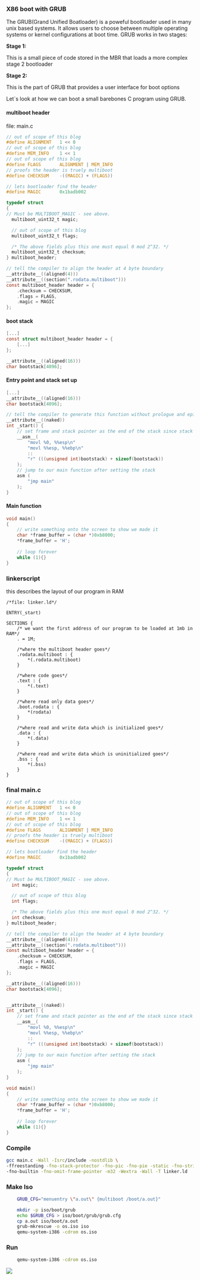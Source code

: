 ### X86 boot with GRUB
The GRUB(Grand Unified Boatloader) is a poweful bootloader used in many unix based systems. It allows users to choose between multiple operating systems or kernel configurations at boot time.
GRUB works in two stages:

**Stage 1:** 

This is a small piece of code stored in the MBR that loads a more complex stage 2 bootloader

**Stage 2:**

This is the part of GRUB that provides a user interface for boot options

Let`s look at how we can boot a small barebones C program using GRUB.

#### multiboot header

file: main.c
```c
// out of scope of this blog
#define ALIGNMENT   1 << 0
// out of scope of this blog
#define MEM_INFO    1 << 1
// out of scope of this blog
#define FLAGS       ALIGNMENT | MEM_INFO
// proofs the header is truely multiboot
#define CHECKSUM    -((MAGIC) + (FLAGS))

// lets bootloader find the header
#define MAGIC       0x1badb002 

typedef struct 
{
// Must be MULTIBOOT_MAGIC - see above.
  multiboot_uint32_t magic;

  // out of scope of this blog
  multiboot_uint32_t flags;

  /* The above fields plus this one must equal 0 mod 2^32. */
  multiboot_uint32_t checksum;
} multiboot_header;

// tell the compiler to align the header at 4 byte boundary
__attribute__((aligned(4)))
__attribute__((section(".rodata.multiboot")))
const multiboot_header header = {
    .checksum = CHECKSUM,
    .flags = FLAGS,
    .magic = MAGIC
};
```
#### boot stack

```c
[...]
const struct multiboot_header header = {
    [...]
};

__attribute__((aligned(16)))
char bootstack[4096];

```

#### Entry point and stack set up
```c
[...]
__attribute__((aligned(16)))
char bootstack[4096];

// tell the compiler to generate this function without prologue and epilogue
__attribute__((naked))
int _start() {
    // set frame and stack pointer as the end of the stack since stack grows downwards
    __asm__(
        "movl %0, %%esp\n"
        "movl %%esp, %%ebp\n"
        ::
        "r" (((unsigned int)bootstack) + sizeof(bootstack))
    );
    // jump to our main function after setting the stack
    asm (
        "jmp main"
    );    
}
```

#### Main function
```c
void main()
{
    // write something onto the screen to show we made it
    char *frame_buffer = (char *)0xb8000;
    *frame_buffer = 'H';
    
    // loop forever
    while (1){} 
}
```

### linkerscript
this describes the layout of our program in RAM

```
/*file: linker.ld*/

ENTRY(_start)

SECTIONS {
    /* we want the first address of our program to be loaded at 1mb in RAM*/
    . = 1M;

    /*where the multiboot header goes*/
    .rodata.multiboot : {
		*(.rodata.multiboot)
	}

    /*where code goes*/
    .text : {
        *(.text)
    }

    /*where read only data goes*/
    .boot.rodata : {
        *(rodata)
    }

    /*where read and write data which is initialized goes*/
    .data : {
        *(.data)
    }

    /*where read and write data which is uninitialized goes*/
    .bss : {
        *(.bss)
    }
}

```
### final main.c
```c
// out of scope of this blog
#define ALIGNMENT   1 << 0
// out of scope of this blog
#define MEM_INFO    1 << 1
// out of scope of this blog
#define FLAGS       ALIGNMENT | MEM_INFO
// proofs the header is truely multiboot
#define CHECKSUM    -((MAGIC) + (FLAGS))

// lets bootloader find the header
#define MAGIC       0x1badb002 

typedef struct 
{
// Must be MULTIBOOT_MAGIC - see above.
  int magic;

  // out of scope of this blog
  int flags;

  /* The above fields plus this one must equal 0 mod 2^32. */
  int checksum;
} multiboot_header;

// tell the compiler to align the header at 4 byte boundary
__attribute__((aligned(4)))
__attribute__((section(".rodata.multiboot")))
const multiboot_header header = {
    .checksum = CHECKSUM,
    .flags = FLAGS,
    .magic = MAGIC
};

__attribute__((aligned(16)))
char bootstack[4096];


__attribute__((naked))
int _start() {
    // set frame and stack pointer as the end of the stack since stack grows downwards
    __asm__(
        "movl %0, %%esp\n"
        "movl %%esp, %%ebp\n"
        ::
        "r" (((unsigned int)bootstack) + sizeof(bootstack))
    );
    // jump to our main function after setting the stack
    asm (
        "jmp main"
    );    
}

void main()
{
    // write something onto the screen to show we made it
    char *frame_buffer = (char *)0xb8000;
    *frame_buffer = 'H';
    
    // loop forever
    while (1){} 
}

```

### Compile
```bash
gcc main.c -Wall -Isrc/include -nostdlib \
-ffreestanding -fno-stack-protector -fno-pic -fno-pie -static -fno-strict-aliasing \
-fno-builtin -fno-omit-frame-pointer -m32 -Wextra -Wall -T linker.ld
```

### Make Iso

```bash
    GRUB_CFG="menuentry \"a.out\" {multiboot /boot/a.out}"

	mkdir -p iso/boot/grub
	echo $GRUB_CFG > iso/boot/grub/grub.cfg
    cp a.out iso/boot/a.out
	grub-mkrescue -o os.iso iso
	qemu-system-i386 -cdrom os.iso
```

### Run
```bash
	qemu-system-i386 -cdrom os.iso
```

<img src="https://murymi.github.io/qemu.png">

